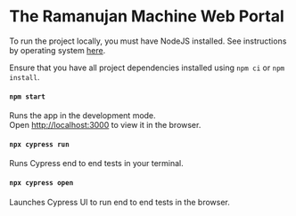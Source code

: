# The Ramanujan Machine Web Portal

To run the project locally, you must have NodeJS installed. See instructions by operating system [here](https://nodejs.org/en/download/package-manager). 

Ensure that you have all project dependencies installed using `npm ci` or `npm install`.

#### `npm start`

Runs the app in the development mode.\
Open [http://localhost:3000](http://localhost:3000) to view it in the browser.

#### `npx cypress run`

Runs Cypress end to end tests in your terminal.

#### `npx cypress open`

Launches Cypress UI to run end to end tests in the browser.
